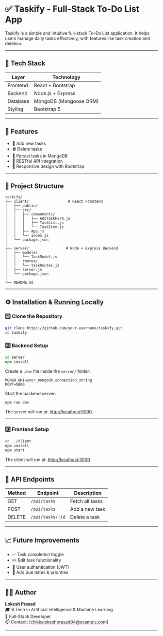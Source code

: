 # ✅ Taskify - Full-Stack To-Do List App

Taskify is a simple and intuitive full-stack To-Do List application. It helps users manage daily tasks effectively, with features like task creation and deletion.

---

## 🚀 Tech Stack

| Layer      | Technology        |
|------------|-------------------|
| Frontend   | React + Bootstrap |
| Backend    | Node.js + Express |
| Database   | MongoDB (Mongoose ORM) |
| Styling    | Bootstrap 5       |

---

## 🧠 Features

- 📝 Add new tasks
- 🗑️ Delete tasks
- 💾 Persist tasks in MongoDB
- 🔗 RESTful API integration
- 📱 Responsive design with Bootstrap

---

## 📁 Project Structure

```
taskify/
├── client/                  # React Frontend
│   ├── public/
│   ├── src/
│   │   ├── components/
│   │   │   ├── AddTaskForm.js
│   │   │   ├── TaskList.js
│   │   │   └── TaskItem.js
│   │   ├── App.js
│   │   └── index.js
│   └── package.json
│
├── server/                 # Node + Express Backend
│   ├── models/
│   │   └── TaskModel.js
│   ├── routes/
│   │   └── taskRoutes.js
│   ├── server.js
│   └── package.json
│
└── README.md
```

---

## ⚙️ Installation & Running Locally

### 1️⃣ Clone the Repository

```bash
git clone https://github.com/your-username/taskify.git
cd taskify
```

### 2️⃣ Backend Setup

```bash
cd server
npm install
```

Create a `.env` file inside the `server/` folder:

```env
MONGO_URI=your_mongodb_connection_string
PORT=5000
```

Start the backend server:

```bash
npm run dev
```

The server will run at: [http://localhost:5000](http://localhost:5000)

---

### 3️⃣ Frontend Setup

```bash
cd ../client
npm install
npm start
```

The client will run at: [http://localhost:3000](http://localhost:3000)

---

## 🔌 API Endpoints

| Method | Endpoint           | Description       |
|--------|--------------------|-------------------|
| GET    | `/api/tasks`       | Fetch all tasks   |
| POST   | `/api/tasks`       | Add a new task    |
| DELETE | `/api/tasks/:id`   | Delete a task     |

---

## 📈 Future Improvements

- ✅ Task completion toggle  
- ✏️ Edit task functionality  
- 🔐 User authentication (JWT)  
- 📅 Add due dates & priorities 

---

## 👨‍💻 Author

**Lokesh Prasad**  
🎓 B.Tech in Artificial Intelligence & Machine Learning  
💼 Full-Stack Developer  
📫 Contact: [chikkalokeshprasad04@example.com]

---